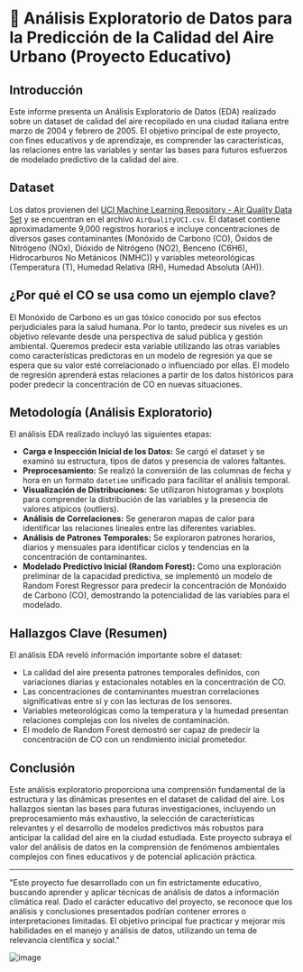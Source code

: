 # 🌱 Análisis Exploratorio de Datos para la Predicción de la Calidad del Aire Urbano (Proyecto Educativo)

## Introducción

Este informe presenta un Análisis Exploratorio de Datos (EDA) realizado sobre un dataset de calidad del aire recopilado en una ciudad italiana entre marzo de 2004 y febrero de 2005. El objetivo principal de este proyecto, con fines educativos y de aprendizaje, es comprender las características, las relaciones entre las variables y sentar las bases para futuros esfuerzos de modelado predictivo de la calidad del aire.

## Dataset

Los datos provienen del [UCI Machine Learning Repository - Air Quality Data Set](https://archive.ics.uci.edu/dataset/360/air+quality) y se encuentran en el archivo `AirQualityUCI.csv`. El dataset contiene aproximadamente 9,000 registros horarios e incluye concentraciones de diversos gases contaminantes (Monóxido de Carbono (CO), Óxidos de Nitrógeno (NOx), Dióxido de Nitrógeno (NO2), Benceno (C6H6), Hidrocarburos No Metánicos (NMHC)) y variables meteorológicas (Temperatura (T), Humedad Relativa (RH), Humedad Absoluta (AH)).

## ¿Por qué el CO se usa como un ejemplo clave?
El Monóxido de Carbono es un gas tóxico conocido por sus efectos perjudiciales para la salud humana. Por lo tanto, predecir sus niveles es un objetivo relevante desde una perspectiva de salud pública y gestión ambiental.
Queremos predecir esta variable utilizando las otras variables como características predictoras en un modelo de regresión ya que se espera que su valor  esté correlacionado o influenciado por ellas. El modelo de regresión aprenderá estas relaciones a partir de los datos históricos para poder predecir la concentración de CO en nuevas situaciones.



## Metodología (Análisis Exploratorio)

El análisis EDA realizado incluyó las siguientes etapas:

* **Carga e Inspección Inicial de los Datos:** Se cargó el dataset y se examinó su estructura, tipos de datos y presencia de valores faltantes.
* **Preprocesamiento:** Se realizó la conversión de las columnas de fecha y hora en un formato `datetime` unificado para facilitar el análisis temporal.
* **Visualización de Distribuciones:** Se utilizaron histogramas y boxplots para comprender la distribución de las variables y la presencia de valores atípicos (outliers).
* **Análisis de Correlaciones:** Se generaron mapas de calor para identificar las relaciones lineales entre las diferentes variables.
* **Análisis de Patrones Temporales:** Se exploraron patrones horarios, diarios y mensuales para identificar ciclos y tendencias en la concentración de contaminantes.
* **Modelado Predictivo Inicial (Random Forest):** Como una exploración preliminar de la capacidad predictiva, se implementó un modelo de Random Forest Regressor para predecir la concentración de Monóxido de Carbono (CO), demostrando la potencialidad de las variables para el modelado.

## Hallazgos Clave (Resumen)

El análisis EDA reveló información importante sobre el dataset:

* La calidad del aire presenta patrones temporales definidos, con variaciones diarias y estacionales notables en la concentración de CO.
* Las concentraciones de contaminantes muestran correlaciones significativas entre sí y con las lecturas de los sensores.
* Variables meteorológicas como la temperatura y la humedad presentan relaciones complejas con los niveles de contaminación.
* El modelo de Random Forest demostró ser capaz de predecir la concentración de CO con un rendimiento inicial prometedor.

## Conclusión

Este análisis exploratorio proporciona una comprensión fundamental de la estructura y las dinámicas presentes en el dataset de calidad del aire. Los hallazgos sientan las bases para futuras investigaciones, incluyendo un preprocesamiento más exhaustivo, la selección de características relevantes y el desarrollo de modelos predictivos más robustos para anticipar la calidad del aire en la ciudad estudiada. Este proyecto subraya el valor del análisis de datos en la comprensión de fenómenos ambientales complejos con fines educativos y de potencial aplicación práctica.

---

"Este proyecto fue desarrollado con un fin estrictamente educativo, buscando aprender y aplicar técnicas de análisis de datos a información climática real. Dado el carácter educativo del proyecto, se reconoce que los análisis y conclusiones presentados podrían contener errores o interpretaciones limitadas. El objetivo principal fue practicar y mejorar mis habilidades en el manejo y análisis de datos, utilizando un tema de relevancia científica y social."


![image](https://github.com/user-attachments/assets/b4f27044-69ae-485d-8ff4-fdadba88a986)

